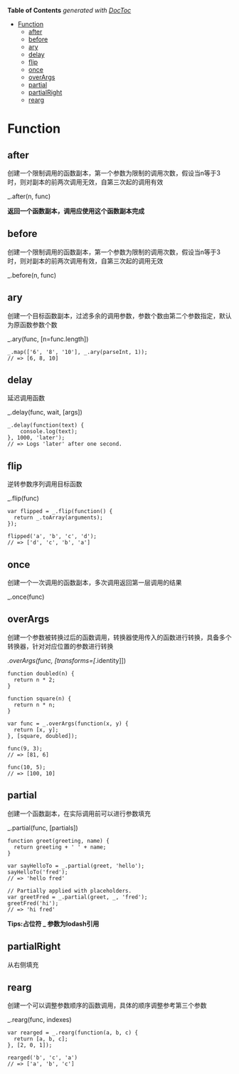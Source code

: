 <!-- START doctoc generated TOC please keep comment here to allow auto update -->
<!-- DON'T EDIT THIS SECTION, INSTEAD RE-RUN doctoc TO UPDATE -->
**Table of Contents**  *generated with [DocToc](https://github.com/thlorenz/doctoc)*

- [Function](#function)
  - [after](#after)
  - [before](#before)
  - [ary](#ary)
  - [delay](#delay)
  - [flip](#flip)
  - [once](#once)
  - [overArgs](#overargs)
  - [partial](#partial)
  - [partialRight](#partialright)
  - [rearg](#rearg)

<!-- END doctoc generated TOC please keep comment here to allow auto update -->

# Function

## after

创建一个限制调用的函数副本，第一个参数为限制的调用次数，假设当n等于3时，则对副本的前两次调用无效，自第三次起的调用有效

_.after(n, func)

**返回一个函数副本，调用应使用这个函数副本完成**

## before

创建一个限制调用的函数副本，第一个参数为限制的调用次数，假设当n等于3时，则对副本的前两次调用有效，自第三次起的调用无效

_.before(n, func)

## ary

创建一个目标函数副本，过滤多余的调用参数，参数个数由第二个参数指定，默认为原函数参数个数

_.ary(func, [n=func.length])

	_.map(['6', '8', '10'], _.ary(parseInt, 1));
	// => [6, 8, 10]

## delay

延迟调用函数

_.delay(func, wait, [args])

	_.delay(function(text) {
	  	console.log(text);
	}, 1000, 'later');
	// => Logs 'later' after one second.

## flip

逆转参数序列调用目标函数

_.flip(func)

	var flipped = _.flip(function() {
	  return _.toArray(arguments);
	});
	 
	flipped('a', 'b', 'c', 'd');
	// => ['d', 'c', 'b', 'a']

## once

创建一个一次调用的函数副本，多次调用返回第一层调用的结果

_.once(func)

## overArgs

创建一个参数被转换过后的函数调用，转换器使用传入的函数进行转换，具备多个转换器，针对对应位置的参数进行转换

_.overArgs(func, [transforms=[_.identity]])

	function doubled(n) {
	  return n * 2;
	}
	 
	function square(n) {
	  return n * n;
	}
	 
	var func = _.overArgs(function(x, y) {
	  return [x, y];
	}, [square, doubled]);
	 
	func(9, 3);
	// => [81, 6]
	 
	func(10, 5);
	// => [100, 10]

## partial

创建一个函数副本，在实际调用前可以进行参数填充

_.partial(func, [partials])

	function greet(greeting, name) {
	  return greeting + ' ' + name;
	}
	 
	var sayHelloTo = _.partial(greet, 'hello');
	sayHelloTo('fred');
	// => 'hello fred'
	 
	// Partially applied with placeholders.
	var greetFred = _.partial(greet, _, 'fred');
	greetFred('hi');
	// => 'hi fred'

**Tips:占位符 _ 参数为lodash引用**

## partialRight

从右侧填充


## rearg

创建一个可以调整参数顺序的函数调用，具体的顺序调整参考第三个参数

_.rearg(func, indexes)

	var rearged = _.rearg(function(a, b, c) {
	  return [a, b, c];
	}, [2, 0, 1]);
	 
	rearged('b', 'c', 'a')
	// => ['a', 'b', 'c']

































